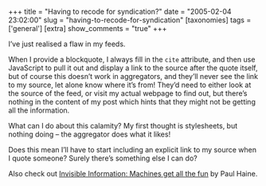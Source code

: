 +++
title = "Having to recode for syndication?"
date = "2005-02-04 23:02:00"
slug = "having-to-recode-for-syndication"
[taxonomies]
tags = ['general']
[extra]
show_comments = "true"
+++

I’ve just realised a flaw in my feeds.

When I provide a blockquote, I always fill in the `cite` attribute, and then use JavaScript to pull it out and display a link to the source after the quote itself, but of course this doesn’t work in aggregators, and they’ll never see the link to my source, let alone know where it’s from! They’d need to either look at the source of the feed, or visit my actual webpage to find out, but there’s nothing in the content of my post which hints that they might not be getting all the information.

What can I do about this calamity? My first thought is stylesheets, but nothing doing – the aggregator does what it likes!

Does this mean I’ll have to start including an explicit link to my source when I quote someone? Surely there’s something else I can do?

<ins datetime="2005-02-07T10:43:07Z"></ins>

Also check out [Invisible Information: Machines get all the fun](http://joeblade.com/154/invisible-information/) by Paul Haine.
